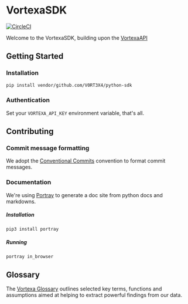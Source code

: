 # VortexaSDK

[![CircleCI](https://circleci.com/gh/V0RT3X4/python-sdk.svg?style=svg)](https://circleci.com/gh/V0RT3X4/python-sdk)

Welcome to the VortexaSDK, building upon the [VortexaAPI](https://docs.vortexa.com)


## Getting Started

### Installation

```bash
pip install vendor/github.com/V0RT3X4/python-sdk
```

### Authentication

Set your `VORTEXA_API_KEY` environment variable, that's all.

## Contributing

### Commit message formatting
We adopt the [Conventional Commits](https://www.conventionalcommits.org) convention to format commit messages.


### Documentation
We're using [Portray](https://github.com/timothycrosley/portray) to generate a doc site from python docs and markdowns.

##### Installation
```bash
pip3 install portray
```

##### Running
```bash
portray in_browser
```

## Glossary

The [Vortexa Glossary](https://analytics.vortexa.com/Vortexa_Glossary.pdf) outlines selected key terms, functions and assumptions
aimed at helping to extract powerful findings from our data.

